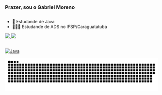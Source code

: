 ### Prazer, sou o Gabriel Moreno
##
- 📖 Estudande de Java
- 👨🏼‍💻 Estudande de ADS no IFSP/Caraguatatuba

<div align="left">
  <a href="https://github.com/ielmoreno">
  <img height="170em" src="http://github-readme-stats.vercel.app/api?username=ielmoreno&show_icons=true&theme=github_dark&include_all_commits=true&count_private=true"/>
  <img height="168em" src="http://github-readme-stats.vercel.app/api/top-langs/?username=ielmoreno&layout=compact&langs_count=7&theme=github_dark"/>
</div>

##
  <img align="center" alt="Java" height="70" src="https://cdn.jsdelivr.net/gh/devicons/devicon/icons/java/java-original-wordmark.svg">
  
 ![Snake animation](https://github.com/ielmoreno/ielmoreno/blob/output/github-contribution-grid-snake-dark.svg)
